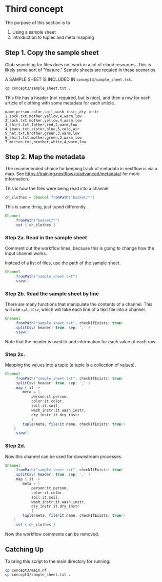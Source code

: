 # Third concept

The purpose of this section is to 
1. Using a sample sheet
2. Introduction to tuples and meta mapping

## Step 1. Copy the sample sheet

Glob searching for files does not work in a lot of cloud resources. This is likely some sort of "feature." Sample sheets are requied in these scenarios.

A SAMPLE SHEET IS INCLUDED IN `concept3/sample_sheet.txt`.

```bash
cp concept3/sample_sheet.txt .
```

This file has a header (not required, but is nice), and then a row for each article of clothing with some metadata for each article.  
```
name,person,color,soil,wash_instr,dry_instr
1_sock.txt,mother,yellow,4,warm,low
2_sock.txt,mother,yellow,4,warm,low
3_shirt.txt,father,red,2,warm,low
4_jeans.txt,sister,blue,5,cold,air
5_hat.txt,brother,green,3,warm,low
6_shirt.txt,mother,green,2,warm,low
7_mitten.txt,brother,white,4,warm,low
```

## Step 2. Map the metadata

The recommended choice for keeping track of metadata in nextflow is via a map. See https://training.nextflow.io/advanced/metadata/ for more information.

This is how the files were being read into a channel.
```groovy
ch_clothes = Channel.fromPath("basket/*")
```

This is same thing, just typed differently. 
```groovy
Channel
    .fromPath("basket/*")
    .set { ch_clothes }
```

### Step 2a. Read in the sample sheet
Comment out the workflow lines, because this is going to change how the input channel works.

Instead of a list of files, use the path of the sample sheet.
```groovy
Channel
    .fromPath("sample_sheet.txt")
    .view()
```

### Step 2b. Read the sample sheet by line
There are many functions that manipulate the contents of a channel. This will use `splitCsv`, which will take each line of a text file into a channel.

```groovy
Channel
    .fromPath("sample_sheet.txt", checkIfExists: true)
    .splitCsv( header: true, sep: ',' )
    .view()
```

Note that the header is used to add information for each value of each row.

### Step 2c.
Mapping the values into a tuple (a tuple is a collection of values).

```groovy
Channel
    .fromPath("sample_sheet.txt", checkIfExists: true)
    .splitCsv( header: true, sep: ',' )
    .map { it ->
        meta = [
            person:it.person,
            color:it.color,
            soil:it.soil,
            wash_instr:it.wash_instr,
            dry_instr:it.dry_instr
            ]
        tuple(meta, file(it.name, checkIfExists: true))
    }
    .view()
```

### Step 2d.

Now this channel can be used for downstream processes.

```groovy
Channel
    .fromPath("sample_sheet.txt", checkIfExists: true)
    .splitCsv( header: true, sep: ',' )
    .map { it ->
        meta = [
            person:it.person,
            color:it.color,
            soil:it.soil,
            wash_instr:it.wash_instr,
            dry_instr:it.dry_instr
            ]
        tuple(meta, file(it.name, checkIfExists: true))
    }
    .set { ch_clothes }
```

Now the workflow comments can be removed.


## Catching Up

To bring this script to the main directory for running:

```bash
cp concept3/main.nf .
cp concept3/sample_sheet.txt .
```